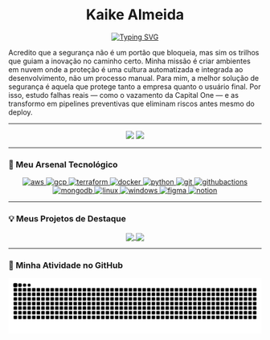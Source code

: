 <div align="center">

# Kaike Almeida
<a href="https://git.io/typing-svg"><img src="https://readme-typing-svg.herokuapp.com?font=Fira+Code&size=18&pause=1000&color=58A6FF&center=true&vCenter=true&width=435&lines=Construtor+de+Segurança+em+Nuvem;Entusiasta+de+DevSecOps" alt="Typing SVG" /></a>

</div>

Acredito que a segurança não é um portão que bloqueia, mas sim os trilhos que guiam a inovação no caminho certo. Minha missão é criar ambientes em nuvem onde a proteção é uma cultura automatizada e integrada ao desenvolvimento, não um processo manual. Para mim, a melhor solução de segurança é aquela que protege tanto a empresa quanto o usuário final. Por isso, estudo falhas reais — como o vazamento da Capital One — e as transformo em pipelines preventivas que eliminam riscos antes mesmo do deploy.

---

<p align="center">
  <a href="https://www.linkedin.com/in/kaikealmeida/" target="_blank"><img src="https://img.shields.io/badge/LinkedIn-0077B5?style=for-the-badge&logo=linkedin&logoColor=white" /></a>
  <a href="mailto:kaike.almeida.contato@gmail.com"><img src="https://img.shields.io/badge/Gmail-D14836?style=for-the-badge&logo=gmail&logoColor=white" /></a>
</p>

---

### 🚀 Meu Arsenal Tecnológico

<p align="center">
  <a href="https://aws.amazon.com" target="_blank" rel="noreferrer"> <img src="https://img.shields.io/badge/AWS-%23FF9900.svg?style=for-the-badge&logo=amazon-aws&logoColor=white" alt="aws"/> </a>
  <a href="https://cloud.google.com" target="_blank" rel="noreferrer"> <img src="https://img.shields.io/badge/Google_Cloud-4285F4?style=for-the-badge&logo=google-cloud&logoColor=white" alt="gcp"/> </a>
  <a href="https://www.terraform.io/" target="_blank" rel="noreferrer"> <img src="https://img.shields.io/badge/terraform-%235835CC.svg?style=for-the-badge&logo=terraform&logoColor=white" alt="terraform"/> </a>
  <a href="https://www.docker.com/" target="_blank" rel="noreferrer"> <img src="https://img.shields.io/badge/docker-%230db7ed.svg?style=for-the-badge&logo=docker&logoColor=white" alt="docker"/> </a>
  <a href="https://www.python.org" target="_blank" rel="noreferrer"> <img src="https://img.shields.io/badge/python-3670A0?style=for-the-badge&logo=python&logoColor=ffdd54" alt="python"/> </a>
  <a href="https://git-scm.com/" target="_blank" rel="noreferrer"> <img src="https://img.shields.io/badge/git-%23F05033.svg?style=for-the-badge&logo=git&logoColor=white" alt="git"/> </a>
  <a href="https://docs.github.com/en/actions" target="_blank" rel="noreferrer"> <img src="https://img.shields.io/badge/github%20actions-%232671E5.svg?style=for-the-badge&logo=githubactions&logoColor=white" alt="githubactions"/> </a>
  <a href="https://www.mongodb.com/" target="_blank" rel="noreferrer"> <img src="https://img.shields.io/badge/MongoDB-%234ea94b.svg?style=for-the-badge&logo=mongodb&logoColor=white" alt="mongodb"/> </a>
  <a href="https://www.linux.org/" target="_blank" rel="noreferrer"> <img src="https://img.shields.io/badge/Linux-FCC624?style=for-the-badge&logo=linux&logoColor=black" alt="linux"/> </a>
  <a href="https://www.microsoft.com/en-us/windows" target="_blank" rel="noreferrer"> <img src="https://img.shields.io/badge/Windows-0078D6?style=for-the-badge&logo=windows&logoColor=white" alt="windows"/> </a>
  <a href="https://www.figma.com/" target="_blank" rel="noreferrer"> <img src="https://img.shields.io/badge/figma-%23F24E1E.svg?style=for-the-badge&logo=figma&logoColor=white" alt="figma"/> </a>
  <a href="https://www.notion.so/" target="_blank" rel="noreferrer"> <img src="https://img.shields.io/badge/Notion-000000?style=for-the-badge&logo=notion&logoColor=white" alt="notion"/> </a>
</p>

---

### 💡 Meus Projetos de Destaque

<p align="center">
  <a href="https://github.com/Almeida013/caso-capital-one">
    <img align="center" src="https://github-readme-stats.vercel.app/api/pin/?username=Almeida013&repo=caso-capital-one&theme=tokyonight&hide_border=true&title_color=58A6FF&icon_color=58A6FF" />
  </a>
  <a href="https://github.com/Almeida013/Projeto-AWS-Deteccao-e-Alertas">
    <img align="center" src="https://github-readme-stats.vercel.app/api/pin/?username=Almeida013&repo=Projeto-AWS-Deteccao-e-Alertas&theme=tokyonight&hide_border=true&title_color=58A6FF&icon_color=58A6FF" />
  </a>
</p>

---

### 🐍 Minha Atividade no GitHub

<p align="center">
  <img src="https://raw.githubusercontent.com/Almeida013/Almeida013/output/github-contribution-grid-snake.svg" alt="snake" />
</p>
